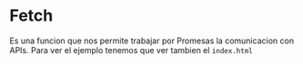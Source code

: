 # Fetch

Es una funcion que nos permite trabajar por Promesas la comunicacion con APIs. Para ver el ejemplo tenemos que ver tambien el `index.html`